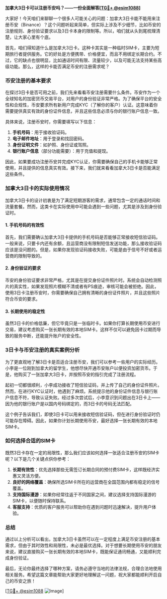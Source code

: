 **加拿大3日卡可以注册币安吗？——一份全面解答[[TG💪+ @esim1088](https://t.me/s/esim1088)]**

大家好！今天咱们来聊聊一个很多人可能关心的问题：加拿大3日卡能不能用来注册币安（Binance）？这个问题听起来简单，但实际上涉及不少细节，比如币安的注册规则、身份验证要求以及3日卡本身的限制等。所以，咱们就从头到尾梳理清楚，让大家心里有个底。

首先，咱们得知道什么是加拿大3日卡。这种卡其实是一种临时SIM卡，主要为短期旅行者提供服务。它的好处是方便携带、价格便宜，而且不用绑定长期合约。不过，它的缺点也很明显，比如通话时间有限、流量较少，以及可能无法支持某些高级功能。那么，这样的卡能否满足币安的注册需求呢？

### 币安注册的基本要求

在探讨3日卡是否可用之前，我们先来看看币安注册需要什么条件。币安作为一个全球知名的加密货币交易平台，对用户的身份验证非常严格。为了确保平台的安全性和合规性，币安要求所有新用户完成KYC（了解你的客户）认证。这意味着你需要提供真实有效的身份证件信息，并且这些信息必须与你的银行账户信息一致。

具体来说，注册币安时，你需要填写以下信息：

1. **手机号码**：用于接收验证码。
2. **电子邮件地址**：用于登录和找回密码。
3. **身份证明文件**：如护照、身份证或驾照。
4. **银行账户信息**（部分功能需要）：用于充值和提现。

因此，如果要成功注册币安并完成KYC认证，你需要确保自己的手机卡能够正常使用，并且提供的信息真实有效。接下来，我们就来看看加拿大3日卡是否能满足这些条件。

### 加拿大3日卡的实际使用情况

加拿大3日卡的设计初衷是为了满足短期游客的需求，通常包含一定的通话时间和流量套餐。然而，这类卡在实际使用中可能会遇到一些问题，尤其是涉及到身份验证时。

#### 1. 手机号码的有效性

首先，我们需要确认加拿大3日卡提供的手机号码是否能够正常接收短信验证码。一般来说，只要卡内还有余额，且运营商没有限制短信发送功能，那么接收验证码应该是没问题的。但是，如果你发现验证码接收失败，可能是由于信号不好或者运营商的限制导致的。

#### 2. 身份验证的要求

币安的身份验证要求非常严格，尤其是在提交身份证件照片时。系统会自动检测照片的真实性，如果发现照片模糊不清或者有PS痕迹，审核可能会被拒绝。因此，使用3日卡注册币安时，你需要确保自己拥有清晰的身份证件照片，并且这些照片符合币安的要求。

#### 3. 长期使用的稳定性

虽然3日卡的价格低廉，但它毕竟只是一张临时卡。如果你打算长期使用币安进行交易，建议考虑购买一张长期有效的本地SIM卡。这样不仅可以避免因卡过期而导致的服务中断，还能提升账户的安全性。

### 3日卡与币安注册的真实案例分析

为了更直观地了解3日卡是否适合注册币安，我们可以参考一些用户的实际经历。小李是一位刚到加拿大的留学生，他想尽快开通币安账户以便投资加密货币。于是，他购买了一张加拿大3日卡，并按照币安的指引完成了注册流程。

起初一切都很顺利，小李成功接收了短信验证码，并上传了自己的身份证件照片。然而，在进行KYC认证时，他遇到了麻烦。系统提示他的身份证件信息与银行账户信息不符，导致认证失败。经过多次尝试后，小李意识到问题出在3日卡上——因为他的银行账户是以国内号码绑定的，而3日卡的号码无法匹配。

这个例子告诉我们，即使3日卡可以用来接收短信验证码，但在进行身份验证时仍可能存在障碍。因此，如果你计划长期使用币安，最好选择一张长期有效的本地SIM卡。

### 如何选择合适的SIM卡

既然3日卡存在一定的局限性，那么我们应该如何选择一张适合注册币安的SIM卡呢？以下是几个关键点供你参考：

1. **长期有效性**：优先选择那些无需签订长期合同的预付费SIM卡，这样既经济实惠又灵活方便。
2. **良好的网络覆盖**：确保所选SIM卡所在的运营商在全国范围内都有稳定的信号覆盖。
3. **支持国际漫游**：如果你经常往返于不同国家之间，建议选择支持国际漫游的SIM卡，以便随时保持联系。
4. **客服支持**：优质的客户服务可以帮助你在遇到问题时迅速解决，提升用户体验。

### 总结

通过以上分析可以看出，加拿大3日卡虽然可以在一定程度上满足币安注册的基本需求，但由于其时效性和局限性，未必是最优选择。对于想要长期使用币安的朋友来说，建议直接购买一张长期有效的本地SIM卡，既能保证通讯畅通，又能顺利完成身份验证。

最后，无论你最终选择了哪种方案，请务必遵守当地的法律法规，合理合法地使用相关服务。希望这篇文章能帮助大家更好地理解这一问题，祝大家都能顺利开启自己的币安之旅！

[[TG💪+ @esim1088](https://t.me/s/esim1088) ![Image](https://i.postimg.cc/4NQfJmqS/Snipaste-2025-05-13-00-14-12.png)]
